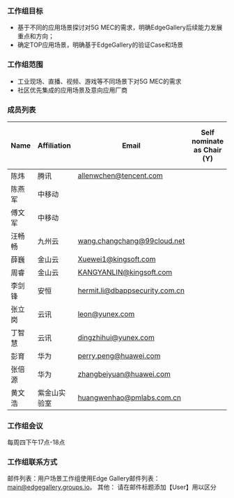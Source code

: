 
### 工作组目标

- 基于不同的应用场景探讨对5G MEC的需求，明确EdgeGallery后续能力发展重点和方向；
- 确定TOP应用场景，明确基于EdgeGallery的验证Case和场景
### 工作组范围
- 工业现场、直播、视频、游戏等不同场景下对5G MEC的需求
- 社区优先集成的应用场景及意向应用厂商
### 成员列表

|Name   |Affiliation  |Email    |Self nominate as Chair (Y)   |Self Nominate as Co-Chair (Y/N)   |
|---|---|---|---|---|
| 陈炜 |腾讯|allenwchen@tencent.com  |   |   |
| 陈燕军 |中移动|  |   |   |
| 傅文军 |中移动| |   |   |
|汪畅畅 |九州云|wang.changchang@99cloud.net   |   |   |
|薛巍   |金山云  |Xuewei1@kingsoft.com   |   |   |
|周睿   |金山云  |KANGYANLIN@kingsoft.com  |   |   |
|李剑锋   |安恒  |hermit.li@dbappsecurity.com.cn  |   |   |
| 张立岗  |云讯 |leon@yunex.com  |   |  
 |丁智慧 |云讯|dingzhihui@yunex.com 
 |彭育 |华为|perry.peng@huawei.com 
|张倍源|华为|zhangbeiyuan@huawei.com||
|黄文浩|紫金山实验室|huangwenhao@pmlabs.com.cn||

### 工作组会议

每周四下午17点-18点
### 工作组联系方式

邮件列表：用户场景工作组使用Edge Gallery邮件列表： main@edgegallery.groups.io。
其他： 请在邮件标题添加【User】用以区分 